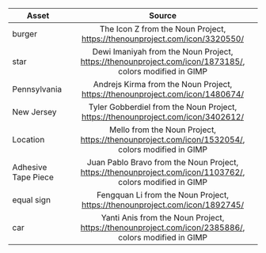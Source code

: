 | Asset    |     Source    |
|----------|:-------------:|
| burger |  The Icon Z from the Noun Project, https://thenounproject.com/icon/3320550/ |
| star | Dewi Imaniyah from the Noun Project, https://thenounproject.com/icon/1873185/, colors modified in GIMP   | 
| Pennsylvania | Andrejs Kirma from the Noun Project, https://thenounproject.com/icon/1480674/ |
| New Jersey   | Tyler Gobberdiel from the Noun Project, https://thenounproject.com/icon/3402612/ |
| Location | Mello from the Noun Project, https://thenounproject.com/icon/1532054/, colors modified in GIMP |
| Adhesive Tape Piece | Juan Pablo Bravo from the Noun Project, https://thenounproject.com/icon/1103762/, colors modified in GIMP |
| equal sign | Fengquan Li from the Noun Project, https://thenounproject.com/icon/1892745/ |
| car | Yanti Anis from the Noun Project, https://thenounproject.com/icon/2385886/, colors modified in GIMP |
